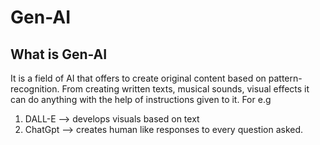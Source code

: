# Gen-AI
## What is Gen-AI
It is a field of AI that offers to create original content based on pattern-recognition. From creating written texts, musical sounds, visual effects it can do anything
with the help of instructions given to it. For e.g 
1. DALL-E --> develops visuals based on text 
2. ChatGpt --> creates human like responses to every question asked. 
